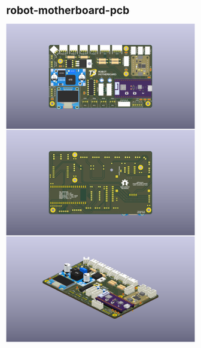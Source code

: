 # robot-motherboard-pcb

![robot-motherboard-front](./images/robot-motherboard-front.png)
![robot-motherboard-back](./images/robot-motherboard-back.png)
![robot-motherboard-orthographic](./images/robot-motherboard-orthographic.png)
